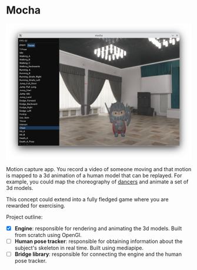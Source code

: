 # Mocha

![Current state of the app](screenshot.png)

Motion capture app. You record a video of someone moving
and that motion is mapped to a 3d animation of a human model
that can be replayed. For example, you could map the choreography
of [dancers](https://www.youtube.com/watch?v=iEyOhEiA5kQ) and
animate a set of 3d models.

This concept could extend into a fully fledged game where
you are rewarded for exercising.

Project outline:
- [x] **Engine**: responsible for rendering and animating the 3d models. Built from scratch using OpenGl.
- [ ] **Human pose tracker**: responsible for obtaining information about the subject's skeleton in real time. Built using mediapipe.
- [ ] **Bridge library**: responsible for connecting the engine and the human pose tracker.
